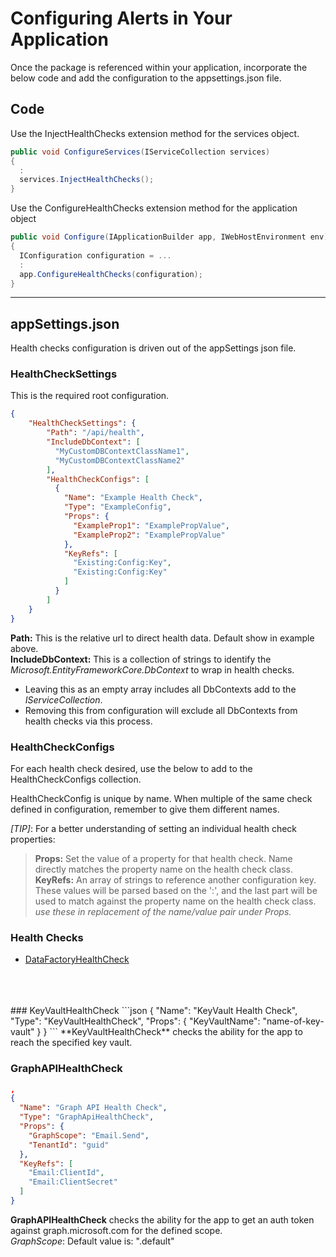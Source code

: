 # Configuring Alerts in Your Application

Once the package is referenced within your application, incorporate the below code and add the configuration to the appsettings.json file.

## Code

Use the InjectHealthChecks extension method for the services object.
```c#
public void ConfigureServices(IServiceCollection services)
{
  :
  services.InjectHealthChecks();
}
```

Use the ConfigureHealthChecks extension method for the application object
```c#
public void Configure(IApplicationBuilder app, IWebHostEnvironment env)
{
  IConfiguration configuration = ...
  :
  app.ConfigureHealthChecks(configuration);
}
```
---

## appSettings.json
Health checks configuration is driven out of the appSettings json file.

### **HealthCheckSettings**
This is the required root configuration.  
```json
{
    "HealthCheckSettings": {
        "Path": "/api/health",
        "IncludeDbContext": [
          "MyCustomDBContextClassName1",
          "MyCustomDBContextClassName2"
        ],
        "HealthCheckConfigs": [
          {
            "Name": "Example Health Check",
            "Type": "ExampleConfig",
            "Props": {
              "ExampleProp1": "ExamplePropValue",
              "ExampleProp2": "ExamplePropValue"
            },
            "KeyRefs": [
              "Existing:Config:Key",
              "Existing:Config:Key"
            ]
          }
        ]
    }
}
```
**Path:** This is the relative url to direct health data.  Default show in example above.  
**IncludeDbContext:** This is a collection of strings to identify the _Microsoft.EntityFrameworkCore.DbContext_ to wrap in health checks.  
  * Leaving this as an empty array includes all DbContexts add to the _IServiceCollection_.
  * Removing this from configuration will exclude all DbContexts from health checks via this process.

### **HealthCheckConfigs**
For each health check desired, use the below to add to the HealthCheckConfigs collection.

HealthCheckConfig is unique by name.  When multiple of the same check defined in configuration, remember to give them different names.  

_[TIP]_:  For a better understanding of setting an individual health check properties:  
> **Props:** Set the value of a property for that health check.  Name directly matches the property name on the health check class.  
**KeyRefs:** An array of strings to reference another configuration key.  These values will be parsed based on the ':', and the last part will be used to match against the property name on the health check class.  _use these in replacement of the name/value pair under Props._

### **Health Checks**
- [DataFactoryHealthCheck](/docs/DataFactoryHealthCheck.md)
<br />
<br />
<br />
### KeyVaultHealthCheck
```json
{
  "Name": "KeyVault Health Check",
  "Type": "KeyVaultHealthCheck",
  "Props": {
      "KeyVaultName": "name-of-key-vault"
  }
}
```
**KeyVaultHealthCheck** checks the ability for the app to reach the specified key vault.

### GraphAPIHealthCheck
```json
,
{
  "Name": "Graph API Health Check",
  "Type": "GraphApiHealthCheck",
  "Props": {
    "GraphScope": "Email.Send",
    "TenantId": "guid"
  },
  "KeyRefs": [
    "Email:ClientId",
    "Email:ClientSecret"
  ]
}
```
**GraphAPIHealthCheck** checks the ability for the app to get an auth token against graph.microsoft.com for the defined scope.  
_GraphScope_:  Default value is:  ".default"

